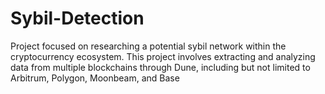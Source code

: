 # Sybil-Detection
 Project focused on researching a potential sybil network within the cryptocurrency ecosystem. This project involves extracting and analyzing data from multiple blockchains through Dune, including but not limited to Arbitrum, Polygon, Moonbeam, and Base
